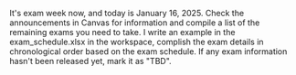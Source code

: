 It's exam week now, and today is January 16, 2025.
 Check the announcements in Canvas for information and compile a list of the remaining exams you need to take. I write an example in the exam_schedule.xlsx in the workspace, complish the exam details in chronological order based on the exam schedule.
If any exam information hasn't been released yet, mark it as "TBD".

